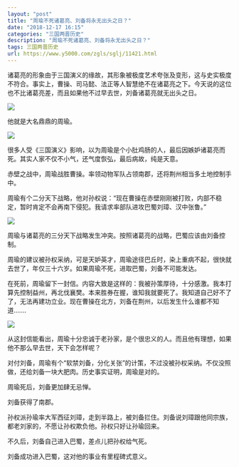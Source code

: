 ```yaml
---
layout: "post"
title: "周瑜不死诸葛亮、刘备将永无出头之日？"
date: "2018-12-17 16:15"
categories: "三国两晋历史"
description: "周瑜不死诸葛亮、刘备将永无出头之日？"
tags: 三国两晋历史
url: https://www.y5000.com/zgls/sglj/11421.html
---
```






诸葛亮的形象由于三国演义的缘故，其形象被极度艺术夸张及变形，这与史实极度不符合。事实上，曹操、司马懿、法正等人智慧绝不在诸葛亮之下。今天说的这位也不比诸葛亮差，而且如果他不过早去世，刘备诸葛亮就无出头之日。

![](https://img.y5000.com/uploads/allimg/170119/101H9DV-0.jpg)

他就是大名鼎鼎的周瑜。

![](https://img.y5000.com/uploads/allimg/170119/101Ha315-1.jpg)

很多人受《三国演义》影响，以为周瑜是个小肚鸡肠的人，最后因嫉妒诸葛亮而死。其实人家不仅不小气，还气度恢弘，最后病故，纯是天意。

赤壁之战中，周瑜战胜曹操。率领动物军队占领南郡，还将荆州相当多土地控制手中。

周瑜有个二分天下战略，他对孙权说：“现在曹操在赤壁刚刚被打败，内部不稳定，暂时肯定不会再南下侵犯。我请求率部队进攻巴蜀刘璋、汉中张鲁。”

![](https://img.y5000.com/uploads/allimg/170119/101H91521-2.jpg)

周瑜与诸葛亮的三分天下战略发生冲突。按照诸葛亮的战略，巴蜀应该由刘备控制。

周瑜的建议被孙权采纳，可是天妒英才，周瑜途径巴丘时，染上重病不起，很快就去世了，年仅三十六岁。如果周瑜不死，进取巴蜀，刘备不可能发达。

在死前，周瑜留下一封信。内容大致是这样的：我被孙策厚待，十分感激。我本打算先控制益州，再北伐襄樊。本来胜券在握，谁知我就要死了。我知道自己好不了了，无法再建功立业。现在曹操在北方，刘备在荆州，以后发生什么谁都不知道.......

![](https://img.y5000.com/uploads/allimg/170119/101H91400-3.jpg)

从这封信能看出，周瑜十分忠诚于老孙家，是个很忠义的人。而且他有理想，如果他不那么早去世，天下会怎样呢？

对付刘备，周瑜有个“软禁刘备，分化关张”的计策，不过没被孙权采纳。不仅没照做，还给刘备一块大肥肉。历史事实证明，周瑜是对的。

周瑜死后，刘备更加肆无忌惮。

刘备获得了南郡。

孙权派孙瑜率大军西征刘璋，走到半路上，被刘备拦住。刘备说刘璋跟他同宗族，都老刘家的，不愿让孙权欺负他。孙权只好让孙瑜回来。

不久后，刘备自己进入巴蜀，差点儿把孙权给气死。

刘备成功进入巴蜀，这对他的事业有里程碑式意义。
